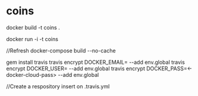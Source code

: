 # coins


docker build -t coins .

docker run -i -t coins

//Refresh
docker-compose build --no-cache


gem install travis
travis encrypt DOCKER_EMAIL=<docker-cloud-email> --add env.global
travis encrypt DOCKER_USER=<docker-cloud-user> --add env.global
travis encrypt DOCKER_PASS=<-docker-cloud-pass> --add env.global

//Create a respository insert on .travis.yml